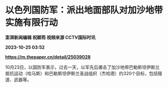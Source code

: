 # 以色列国防军：派出地面部队对加沙地带实施有限行动
**澎湃新闻编辑 祝颖筠 视频来源 CCTV国际时讯**

**2023-10-25 03:52**

**https://m.thepaper.cn/detail/25039028**

10月23日，以国防军表示，过去一天，以军先后袭击了加沙地带巴勒斯坦伊斯兰抵抗运动（哈马斯）和巴勒斯坦伊斯兰圣战组织（杰哈德）约320个目标，包括隧道、武器等。